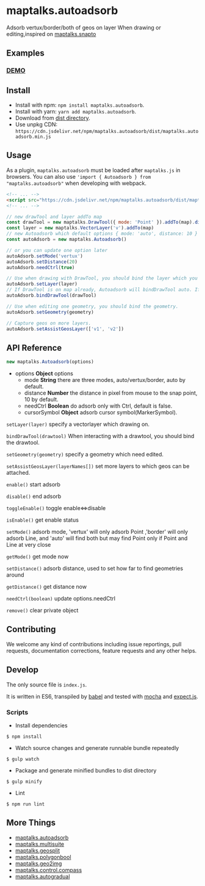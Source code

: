 # maptalks.autoadsorb

Adsorb vertux/border/both of geos on layer When drawing or editing,inspired on [maptalks.snapto](https://github.com/liubgithub/maptalks.snapto/wiki)

## Examples

### [DEMO](https://cxiaof.github.io/maptalks.autoadsorb/demo/index.html)

## Install

-   Install with npm: `npm install maptalks.autoadsorb`.
-   Install with yarn: `yarn add maptalks.autoadsorb`.
-   Download from [dist directory](https://github.com/cXiaof/maptalks.autoadsorb/tree/master/dist).
-   Use unpkg CDN: `https://cdn.jsdelivr.net/npm/maptalks.autoadsorb/dist/maptalks.autoadsorb.min.js`

## Usage

As a plugin, `maptalks.autoadsorb` must be loaded after `maptalks.js` in browsers. You can also use `'import { Autoadsorb } from "maptalks.autoadsorb"` when developing with webpack.

```html
<!-- ... -->
<script src="https://cdn.jsdelivr.net/npm/maptalks.autoadsorb/dist/maptalks.autoadsorb.min.js"></script>
<!-- ... -->
```

```javascript
// new drawTool and layer addTo map
const drawTool = new maptalks.DrawTool({ mode: 'Point' }).addTo(map).disable()
const layer = new maptalks.VectorLayer('v').addTo(map)
// new Autoadsorb which default options { mode: 'auto', distance: 10 }
const autoAdsorb = new maptalks.Autoadsorb()

// or you can update one option later
autoAdsorb.setMode('vertux')
autoAdsorb.setDistance(20)
autoAdsorb.needCtrl(true)

// Use when drawing with DrawTool, you should bind the layer which you draw on.
autoAdsorb.setLayer(layer)
// If DrawTool is on map already, Autoadsorb will bindDrawTool auto. If not, you should do bindDrawTool after.
autoAdsorb.bindDrawTool(drawTool)

// Use when editing one geometry, you should bind the geometry.
autoAdsorb.setGeometry(geometry)

// Capture geos on more layers.
autoAdsorb.setAssistGeosLayer(['v1', 'v2'])
```

## API Reference

```javascript
new maptalks.Autoadsorb(options)
```

-   options **Object** options
    -   mode **String** there are three modes, auto/vertux/border, auto by default.
    -   distance **Number** the distance in pixel from mouse to the snap point, 10 by default.
    -   needCtrl **Boolean** do adsorb only with Ctrl, default is false.
    -   cursorSymbol **Object** adsorb cursor symbol(MarkerSymbol).

`setLayer(layer)` specify a vectorlayer which drawing on.

`bindDrawTool(drawtool)` When interacting with a drawtool, you should bind the drawtool.

`setGeometry(geometry)` specify a geometry which need edited.

`setAssistGeosLayer(layerNames[])` set more layers to which geos can be attached.

`enable()` start adsorb

`disable()` end adsorb

`toggleEnable()` toggle enable<=>disable

`isEnable()` get enable status

`setMode()` adsorb mode, 'vertux' will only adsorb Point ,'border' will only adsorb Line, and 'auto' will find both but may find Point only if Point and Line at very close

`getMode()` get mode now

`setDistance()` adsorb distance, used to set how far to find geometries around

`getDistance()` get distance now

`needCtrl(boolean)` update options.needCtrl

`remove()` clear private object

## Contributing

We welcome any kind of contributions including issue reportings, pull requests, documentation corrections, feature requests and any other helps.

## Develop

The only source file is `index.js`.

It is written in ES6, transpiled by [babel](https://babeljs.io/) and tested with [mocha](https://mochajs.org) and [expect.js](https://github.com/Automattic/expect.js).

### Scripts

-   Install dependencies

```shell
$ npm install
```

-   Watch source changes and generate runnable bundle repeatedly

```shell
$ gulp watch
```

-   Package and generate minified bundles to dist directory

```shell
$ gulp minify
```

-   Lint

```shell
$ npm run lint
```

## More Things

-   [maptalks.autoadsorb](https://github.com/cXiaof/maptalks.autoadsorb/issues)
-   [maptalks.multisuite](https://github.com/cXiaof/maptalks.multisuite/issues)
-   [maptalks.geosplit](https://github.com/cXiaof/maptalks.geosplit/issues)
-   [maptalks.polygonbool](https://github.com/cXiaof/maptalks.polygonbool/issues)
-   [maptalks.geo2img](https://github.com/cXiaof/maptalks.geo2img/issues)
-   [maptalks.control.compass](https://github.com/cXiaof/maptalks.control.compass/issues)
-   [maptalks.autogradual](https://github.com/cXiaof/maptalks.autogradual/issues)
